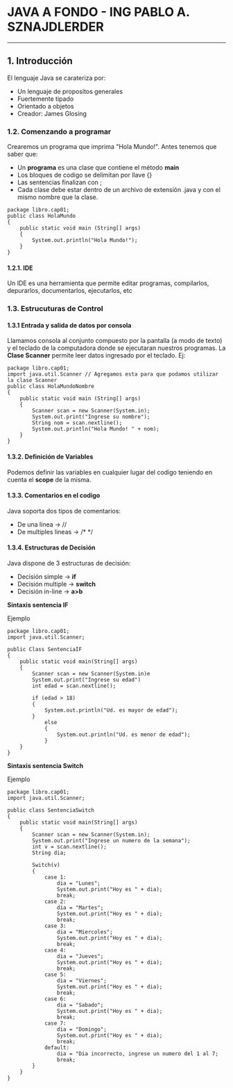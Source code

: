 # JAVA A FONDO - ING PABLO A. SZNAJDLERDER
---
## 1. Introducción
El lenguaje Java se carateriza por:
- Un lenguaje de propositos generales 
- Fuertemente tipado
- Orientado a objetos
- Creador: James Glosing

### 1.2. Comenzando a programar 
Crearemos un programa que imprima "Hola Mundo!". Antes tenemos que saber que:
- Un **programa** es una clase que contiene el método **main**
- Los bloques de codigo se delimitan por llave {}
- Las sentencias finalizan con ;
- Cada clase debe estar dentro de un archivo de extensión .java y con el mismo nombre que la clase.
~~~
package libro.cap01;
public class HolaMundo
{
    public static void main (String[] args)
    {
        System.out.println("Hola Mundo!");
    }
}
~~~
#### 1.2.1. IDE
Un IDE es una herramienta que permite editar programas, compilarlos, depurarlos, documentarlos, ejecutarlos, etc
### 1.3. Estrucuturas de Control
#### 1.3.1 Entrada y salida de datos por consola 
Llamamos consola al conjunto compuesto por la pantalla (a modo de texto) y el teclado de la computadora donde se ejecutaran nuestros programas.
La **Clase Scanner** permite leer datos ingresado por el teclado. Ej:
~~~
package libro.cap01;
import java.util.Scanner // Agregamos esta para que podamos utilizar la clase Scanner
public class HolaMundoNombre
{
    public static void main (String[] args)
    {
        Scanner scan = new Scanner(System.in);
        System.out.print("Ingrese su nombre");
        String nom = scan.nextline();
        System.out.println("Hola Mundo! " + nom);
    }
}
~~~
#### 1.3.2. Definición de Variables
Podemos definir las variables en cualquier lugar del codigo teniendo en cuenta el **scope** de la misma.
#### 1.3.3. Comentarios en el codigo
Java soporta dos tipos de comentarios:
- De una linea -> //
- De multiples lineas -> /* */
#### 1.3.4. Estructuras de Decisión
Java dispone de 3 estructuras de decisión:
- Decisión simple -> **if**
- Decisión multiple -> **switch**
- Decisión in-line -> **a>b**

**Sintaxis sentencia IF**

Ejemplo
~~~
package libro.cap01;
import java.util.Scanner;

public Class SentenciaIF
{
    public static void main(String[] args)
    {
        Scanner scan = new Scanner(System.in)e
        System.out.print("Ingrese su edad")
        int edad = scan.nextline();

        if (edad > 18)
        {
            System.out.println("Ud. es mayor de edad");
        }
            else
            {
                System.out.println("Ud. es menor de edad");
            }
    }
}
~~~

**Sintaxis sentencia Switch**

Ejemplo
~~~
package libro.cap01;
import java.util.Scanner;

public class SentenciaSwitch
{
    public static void main(String[] args)
    {
        Scanner scan = new Scanner(System.in);
        System.out.print("Ingrese un numero de la semana");
        int v = scan.nextline();
        String dia;

        Switch(v)
        {
            case 1:
                dia = "Lunes";
                System.out.print("Hoy es " + dia);
                break;
            case 2:
                dia = "Martes";
                System.out.print("Hoy es " + dia);
                break;
            case 3:
                dia = "Miercoles";
                System.out.print("Hoy es " + dia);
                break;
            case 4:
                dia = "Jueves";
                System.out.print("Hoy es " + dia);
                break;
            case 5:
                dia = "Viernes";
                System.out.print("Hoy es " + dia);
                break;
            case 6:
                dia = "Sabado";
                System.out.print("Hoy es " + dia);
                break;
            case 7:
                dia = "Domingo";
                System.out.print("Hoy es " + dia);
                break;
            default:
                dia = "Dia incorrecto, ingrese un numero del 1 al 7;
                break;
        }
    }
}
~~~


